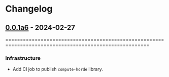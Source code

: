 # Changelog

<!-- towncrier release notes start -->

## [0.0.1a6](https://github.com/backend-developers-ltd/ComputeHorde/releases/tag/v0.0.1a6) - 2024-02-27
=======================================================================================================

### Infrastructure

- Add CI job to publish `compute-horde` library.
